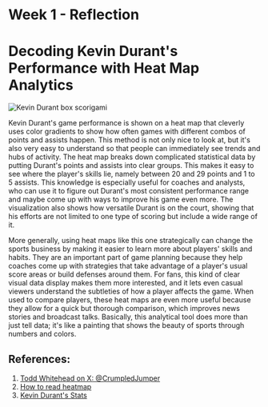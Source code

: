 # Week 1 - Reflection

# Decoding Kevin Durant's Performance with Heat Map Analytics

![Kevin Durant box scorigami](https://pbs.twimg.com/media/GCadJNTaoAAJlyO?format=jpg&name=4096x4096)

Kevin Durant's game performance is shown on a heat map that cleverly uses color gradients to show how often games with different combos of points and assists happen. This method is not only nice to look at, but it's also very easy to understand so that people can immediately see trends and hubs of activity. The heat map breaks down complicated statistical data by putting Durant's points and assists into clear groups. This makes it easy to see where the player's skills lie, namely between 20 and 29 points and 1 to 5 assists. This knowledge is especially useful for coaches and analysts, who can use it to figure out Durant's most consistent performance range and maybe come up with ways to improve his game even more. The visualization also shows how versatile Durant is on the court, showing that his efforts are not limited to one type of scoring but include a wide range of it.

More generally, using heat maps like this one strategically can change the sports business by making it easier to learn more about players' skills and habits. They are an important part of game planning because they help coaches come up with strategies that take advantage of a player's usual score areas or build defenses around them. For fans, this kind of clear visual data display makes them more interested, and it lets even casual viewers understand the subtleties of how a player affects the game. When used to compare players, these heat maps are even more useful because they allow for a quick but thorough comparison, which improves news stories and broadcast talks. Basically, this analytical tool does more than just tell data; it's like a painting that shows the beauty of sports through numbers and colors.

## References:
1. [Todd Whitehead on X: @CrumpledJumper](https://x.com/CrumpledJumper/status/1740251518840996135?s=20)
2. [How to read heatmap](https://mouseflow.com/blog/how-to-interpret-a-heatmap/)
3. [Kevin Durant's Stats](https://www.espn.com/nba/player/stats/_/id/3202/kevin-durant)
